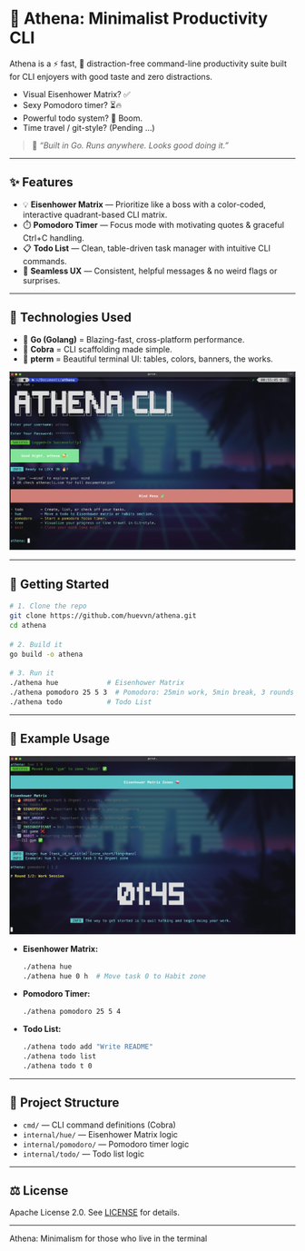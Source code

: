 # 💎 Athena: Minimalist Productivity CLI

Athena is a ⚡ fast, 🎯 distraction-free command-line productivity suite built for CLI enjoyers with good taste and zero distractions.

- Visual Eisenhower Matrix? ✅  
- Sexy Pomodoro timer? ⏳🔥  
- Powerful todo system? 📝 Boom.
- Time travel / git-style? (Pending ...)

> 👑 *“Built in Go. Runs anywhere. Looks good doing it.”*

---

## ✨ Features

- 💡 **Eisenhower Matrix** — Prioritize like a boss with a color-coded, interactive quadrant-based CLI matrix.
- ⏱️ **Pomodoro Timer** — Focus mode with motivating quotes & graceful Ctrl+C handling.
- 📋 **Todo List** — Clean, table-driven task manager with intuitive CLI commands.
- 🧠 **Seamless UX** — Consistent, helpful messages & no weird flags or surprises.

---

## 🧰 Technologies Used

- 🐹 **Go (Golang)** = Blazing-fast, cross-platform performance.
- 🐍 **Cobra** = CLI scaffolding made simple.
- 🎨 **pterm** = Beautiful terminal UI: tables, colors, banners, the works.

![Banner](assets/starting.jpeg)

---

## 🚀 Getting Started

```bash
# 1. Clone the repo
git clone https://github.com/huevvn/athena.git
cd athena

# 2. Build it
go build -o athena

# 3. Run it
./athena hue            # Eisenhower Matrix
./athena pomodoro 25 5 3  # Pomodoro: 25min work, 5min break, 3 rounds
./athena todo           # Todo List
```

---

## 📝 Example Usage

![Banner](assets/hue&pomodoro.jpeg)

- **Eisenhower Matrix:**
  
  ```sh
  ./athena hue
  ./athena hue 0 h  # Move task 0 to Habit zone
  ```
- **Pomodoro Timer:**
  ```sh
  ./athena pomodoro 25 5 4
  ```
- **Todo List:**
  ```sh
  ./athena todo add "Write README"
  ./athena todo list
  ./athena todo t 0
  ```

---

## 📁 Project Structure

- `cmd/` — CLI command definitions (Cobra)
- `internal/hue/` — Eisenhower Matrix logic
- `internal/pomodoro/` — Pomodoro timer logic
- `internal/todo/` — Todo list logic

---

## ⚖️ License

Apache License 2.0. See [LICENSE](LICENSE) for details.

---

Athena: Minimalism for those who live in the terminal
